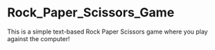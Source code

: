 # Rock_Paper_Scissors_Game
This is a simple text-based Rock Paper Scissors game where you play against the computer!
